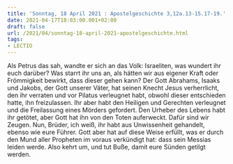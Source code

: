 ```yaml
---
title: 'Sonntag, 18 April 2021 : Apostelgeschichte 3,12a.13-15.17-19.'
date: 2021-04-17T18:03:00.001+02:00
draft: false
url: /2021/04/sonntag-18-april-2021-apostelgeschichte.html
tags: 
- LECTIO
---
```


Als Petrus das sah, wandte er sich an das Volk: Israeliten, was wundert ihr euch darüber? Was starrt ihr uns an, als hätten wir aus eigener Kraft oder Frömmigkeit bewirkt, dass dieser gehen kann? Der Gott Abrahams, Isaaks und Jakobs, der Gott unserer Väter, hat seinen Knecht Jesus verherrlicht, den ihr verraten und vor Pilatus verleugnet habt, obwohl dieser entschieden hatte, ihn freizulassen. Ihr aber habt den Heiligen und Gerechten verleugnet und die Freilassung eines Mörders gefordert. Den Urheber des Lebens habt ihr getötet, aber Gott hat ihn von den Toten auferweckt. Dafür sind wir Zeugen. Nun, Brüder, ich weiß, ihr habt aus Unwissenheit gehandelt, ebenso wie eure Führer. Gott aber hat auf diese Weise erfüllt, was er durch den Mund aller Propheten im voraus verkündigt hat: dass sein Messias leiden werde. Also kehrt um, und tut Buße, damit eure Sünden getilgt werden.